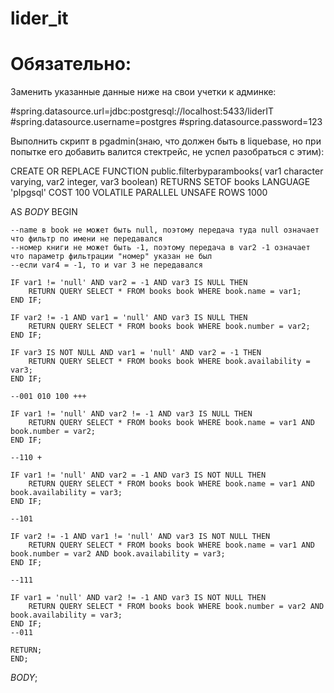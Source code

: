# lider_it

# Обязательно:

Заменить указанные данные ниже на cвои учетки к админке:

#spring.datasource.url=jdbc:postgresql://localhost:5433/liderIT
#spring.datasource.username=postgres
#spring.datasource.password=123

Выполнить скрипт в pgadmin(знаю, что должен быть в liquebase, но при попытке его добавить валится стектрейс, не успел разобраться с этим):


CREATE OR REPLACE FUNCTION public.filterbyparambooks(
	var1 character varying,
	var2 integer,
	var3 boolean)
    RETURNS SETOF books 
    LANGUAGE 'plpgsql'
    COST 100
    VOLATILE PARALLEL UNSAFE
    ROWS 1000

AS $BODY$
  BEGIN
  
  	--name в book не может быть null, поэтому передача туда null означает что фильтр по имени не передавался
	--номер книги не может быть -1, поэтому передача в var2 -1 означает что параметр фильтрации "номер" указан не был
	--если var4 = -1, то и var 3 не передавался
	
  	IF var1 != 'null' AND var2 = -1 AND var3 IS NULL THEN
		RETURN QUERY SELECT * FROM books book WHERE book.name = var1;
	END IF;
	
    IF var2 != -1 AND var1 = 'null' AND var3 IS NULL THEN
    	RETURN QUERY SELECT * FROM books book WHERE book.number = var2;
	END IF;
	
	IF var3 IS NOT NULL AND var1 = 'null' AND var2 = -1 THEN
    	RETURN QUERY SELECT * FROM books book WHERE book.availability = var3;
	END IF;
	
	--001 010 100 +++
	
	IF var1 != 'null' AND var2 != -1 AND var3 IS NULL THEN
		RETURN QUERY SELECT * FROM books book WHERE book.name = var1 AND book.number = var2;
	END IF;
	
	--110 +
	
	IF var1 != 'null' AND var2 = -1 AND var3 IS NOT NULL THEN
		RETURN QUERY SELECT * FROM books book WHERE book.name = var1 AND book.availability = var3;
	END IF;
	
	--101
	
	IF var2 != -1 AND var1 != 'null' AND var3 IS NOT NULL THEN
		RETURN QUERY SELECT * FROM books book WHERE book.name = var1 AND book.number = var2 AND book.availability = var3;
	END IF;
	
	--111
	
	IF var1 = 'null' AND var2 != -1 AND var3 IS NOT NULL THEN
		RETURN QUERY SELECT * FROM books book WHERE book.number = var2 AND book.availability = var3;
	END IF;
	--011
	
    RETURN;
	END;
  
$BODY$;
